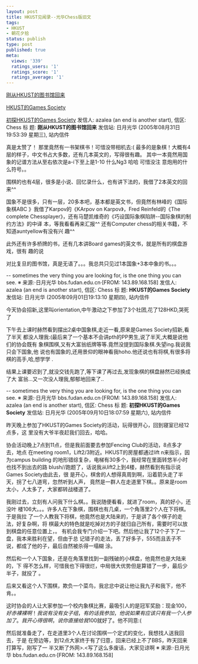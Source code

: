 ```yaml
---
layout: post
title: HKUST见闻录--光华Chess版旧文
tags:
- HKUST
- 朝花夕拾
status: publish
type: post
published: true
meta:
  views: '339'
  ratings_users: '1'
  ratings_score: '1'
  ratings_average: '1'
---
```

<a href="#library">刚从HKUST的图书馆回来</a>

<a href="#game">HKUST的Games Society</a>

<a href="#game2">初探HKUST的Games Society</a>
发信人: azalea (an end is another start), 信区: Chess
标  题: <strong>刚从HKUST的图书馆回来</strong>
发信站: 日月光华 (2005年08月31日19:53:39 星期三), 站内信件

真是太赞了！
那里竟然有一书架棋书！可惜没带相机去:(
最多的是象棋！大概有4层的样子，中文书占大多数，还有几本英文的，写得很有趣。
其中一本竟然用国象的记谱方法从至右依次是a-i下至上是1-10 什么Ng3 哈哈 可惜没注
意炮用的什么符号。。

围棋的也有4层，很多是小说、回忆录什么，也有讲下法的，我借了2本英文的回来^^

国象不是很多，只有一层，20多本吧，基本都是英文书，但竟然有林峰的《国际象棋ABC
》我借了Karpov的《KArpov on Karpov》，Fred Reinfeld的《The complete
Chessplayer》，还有马楚凯维奇的《巧设国际象棋陷阱--国际象棋的制约方法》的中译
本，等我看看再来汇报^^ 还有Computer chess的相关书籍，不知道auntyellow有没有兴
趣^^

此外还有许多桥牌的书，还有几本讲Board games的英文书，就是所有的棋盘游戏，很有
趣的说

对比复旦的图书馆，真是无语了。。。我总共只见过1本国象+3本中象的书。。。

--
sometimes the very thing you are looking for,
is the one thing you can see.
※ 来源:·日月光华 bbs.fudan.edu.cn·[FROM: 143.89.168.158]
发信人: azalea (an end is another start), 信区: Chess
标  题: <strong>HKUST的Games Society</strong>
发信站: 日月光华 (2005年09月01日19:13:10 星期四), 站内信件

今天协会招新,这里叫orientation,中午激动之下参加了3个社团,花了128HKD,哭死了

下午去上课时赫然看到摆出2桌中国象棋,走近一看,原来是Games Society招新,看了半天
都没人理我:(最后来了一个基本不会讲pth的PP男生,说了半天,大概是说他们的协会既有
象棋围棋,又有大富翁纸牌等等.竟然没提到国际象棋.失望ing.我说我只会下国象,他
说也有国象的,还用景仰的眼神看我hoho.他还说也有将棋,有很多将棋的高手,哈,想学学
.

结果上课要迟到了,就没交钱先跑了,等下课了再过去,发现象棋的棋盘赫然已经换成了大
富翁...又一次没人理我,郁郁地回来了..

--
sometimes the very thing you are looking for,
is the one thing you can see.
※ 来源:·日月光华 bbs.fudan.edu.cn·[FROM: 143.89.168.158]
发信人: azalea (an end is another start), 信区: Chess
标  题: <strong>初探HKUST的Games Society</strong>
发信站: 日月光华 (2005年09月10日18:07:59 星期六), 站内信件

昨天晚上参加了HKUST的Games Society的活动，玩得很开心，回到寝室已经12点多，这
里没有大爷半夜赶我们回去，哈哈。

协会活动晚上7点到11点，但是我前面要去参加Fencing Club的活动，8点多才去，地点
在meeting room1，Lift2/3附近。HKUST的房屋都通过lift n来指示，因为campus
building 的地形错综复杂，电梯有30多个，我经常在里面转悠半小时也找不到出去的路
blush//跑题了，话说我从lift2上到4楼，赫然看到有指示说Games Society由此去，很
是开心，棋舍的人想得真周到啊，沿着箭头走了半天，拐了七八道弯，忽然听到人声，
竟然是一群人在走道里下棋。。原来是room太小，人太多了，大家都转战楼道了。

我刚过去，立刻有人问我下什么棋。。我说随便看看，就进了room，真的好小，还没叶
楼106大。。。许多人在下象棋，围棋也有几桌，一个角落里2个人在下将棋。于是我拉
了一个人教我下将棋，他竟然也是大陆来的，于是讲了各个棋子的走法，好复杂啊，将
棋最大的特色就是吃掉对方的子就归自己所有，需要时可以放到棋盘的任意位置上，。
有机会我专门介绍一下吧。然后他让我了12个子下了一盘，我本来胜利在望，但由于总
记错子的走法，丢了好多子，555而且丢子不说，都成了他的子，最后自然被杀得一塌糊
涂。

然后和一个人下国象，还是在角落里找到一副残破的小棋盘，他竟然也是大陆来的，下
得不怎么样，可惜我也下得很烂，中局很大优势但是算错了一步，最后少半子，就投了
。

后来又看这个人下围棋，欺负一个菜鸟，我忿忿中说让他让我九子和我下，他不肯。。

这时协会的人让大家参加一个校内象棋比赛，最吸引人的是冠军奖励：现金$100，好赤
裸裸啊！我说有没有女子组，有的话我参加，他说如果有应该只有我一个人参加了。我
开心得很啊，说你直接给我$100就好了。他不同意:(

然后就准备走了，在走道里3个人在讨论围棋一个定式的变化，我想找人送我回去，于是
在旁边等，到12点大家终于有了归意，回来已经上不了BBS，昨天回来打算写，刚写了一
半又断了外网&gt;.&lt;写了这么多废话，大家见谅啊
※ 来源:·日月光华 bbs.fudan.edu.cn·[FROM: 143.89.168.158] 

